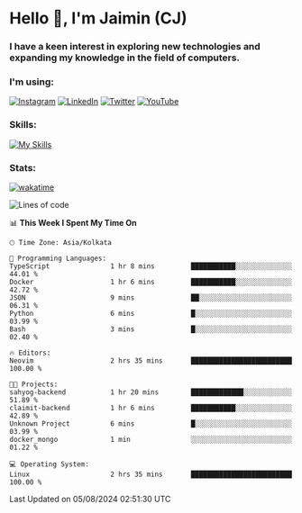<h1>Hello 👋, I'm Jaimin (CJ)</h1>
<h3>I have a keen interest in exploring new technologies and expanding my knowledge in the field of computers.</h3>

<h3 align="left"> I'm using: </h3>

[![Instagram](https://img.shields.io/badge/Instagram-%23E4405F.svg?style=for-the-badge&logo=Instagram&logoColor=white)](https://instagram.com/jaimin_chovatia) [![LinkedIn](https://img.shields.io/badge/linkedin-%230077B5.svg?style=for-the-badge&logo=linkedin&logoColor=white)](https://www.linkedin.com/in/jaimin-chovatia-691b8b29a) [![Twitter](https://img.shields.io/badge/Twitter-%231DA1F2.svg?style=for-the-badge&logo=Twitter&logoColor=white)](https://twitter.com/jaimin_chovatia) [![YouTube](https://img.shields.io/badge/YouTube-%23FF0000.svg?style=for-the-badge&logo=YouTube&logoColor=white)](https://youtube.com/@cjcreations5172) 

**<h3 align="left">Skills:</h3>**

[![My Skills](https://skillicons.dev/icons?i=ts,js,java,py,react,nextjs,nodejs,postgres,mongodb,git)](https://skillicons.dev)

<!---
 **<h3 align="left">🏆 Achievements:</h3>**
 [![An image of @jaimin25's Holopin badges, which is a link to view their full Holopin profile](https://holopin.me/jaimin25)](https://holopin.io/@jaimin25)
-->

**<h3 align="left">Stats:</h3>**

[![wakatime](https://wakatime.com/badge/user/b2a7cf30-099b-4a62-be11-c3b7dc700323.svg)](https://wakatime.com/@b2a7cf30-099b-4a62-be11-c3b7dc700323)

<!--START_SECTION:waka-->
![Lines of code](https://img.shields.io/badge/From%20Hello%20World%20I%27ve%20Written-927.5%20thousand%20lines%20of%20code-blue)

📊 **This Week I Spent My Time On** 

```text
🕑︎ Time Zone: Asia/Kolkata

💬 Programming Languages: 
TypeScript               1 hr 8 mins         ███████████░░░░░░░░░░░░░░   44.01 % 
Docker                   1 hr 6 mins         ███████████░░░░░░░░░░░░░░   42.72 % 
JSON                     9 mins              ██░░░░░░░░░░░░░░░░░░░░░░░   06.31 % 
Python                   6 mins              █░░░░░░░░░░░░░░░░░░░░░░░░   03.99 % 
Bash                     3 mins              █░░░░░░░░░░░░░░░░░░░░░░░░   02.40 % 

🔥 Editors: 
Neovim                   2 hrs 35 mins       █████████████████████████   100.00 % 

🐱‍💻 Projects: 
sahyog-backend           1 hr 20 mins        █████████████░░░░░░░░░░░░   51.89 % 
claimit-backend          1 hr 6 mins         ███████████░░░░░░░░░░░░░░   42.89 % 
Unknown Project          6 mins              █░░░░░░░░░░░░░░░░░░░░░░░░   03.99 % 
docker_mongo             1 min               ░░░░░░░░░░░░░░░░░░░░░░░░░   01.22 % 

💻 Operating System: 
Linux                    2 hrs 35 mins       █████████████████████████   100.00 % 
```


 Last Updated on 05/08/2024 02:51:30 UTC
<!--END_SECTION:waka-->
